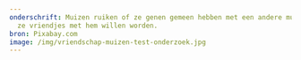 ```yaml
---
onderschrift: Muizen ruiken of ze genen gemeen hebben met een andere muis. En of
  ze vriendjes met hem willen worden.
bron: Pixabay.com
image: /img/vriendschap-muizen-test-onderzoek.jpg
---
```

